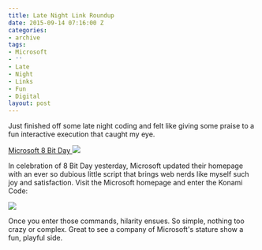 ```yaml
---
title: Late Night Link Roundup
date: 2015-09-14 07:16:00 Z
categories:
- archive
tags:
- Microsoft
- ''
- Late
- Night
- Links
- Fun
- Digital
layout: post
---
```


Just finished off some late night coding and felt like giving some praise to a fun interactive execution that caught my eye.

[ Microsoft 8 Bit Day ](http://microsoft.com)
![](./8BITDAy.png)

In celebration of 8 Bit Day yesterday, Microsoft updated their homepage with an ever so dubious little script that brings web nerds like myself such joy and satisfaction. Visit the Microsoft homepage and enter the Konami Code:

![](./nUjAyVw.png)

Once you enter those commands, hilarity ensues. So simple, nothing too crazy or complex. Great to see a company of Microsoft's stature show a fun, playful side.
